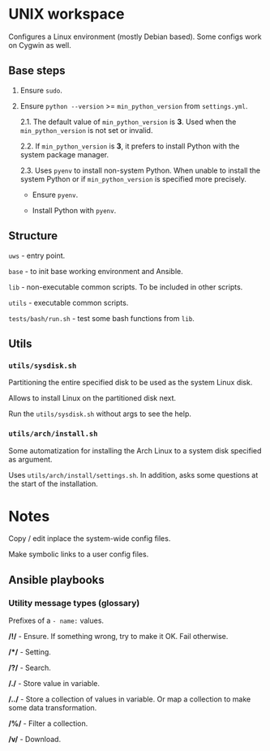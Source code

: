 # UNIX workspace

Configures a Linux environment (mostly Debian based). Some configs work on
Cygwin as well.

## Base steps

1. Ensure `sudo`.

2. Ensure `python --version` >= `min_python_version` from `settings.yml`.

    2.1. The default value of `min_python_version` is **3**. Used when the
    `min_python_version` is not set or invalid.

    2.2. If `min_python_version` is **3**, it prefers to install Python with
    the system package manager.

    2.3. Uses `pyenv` to install non-system Python. When unable to install the
    system Python or if `min_python_version` is specified more precisely.

      * Ensure `pyenv`.

      * Install Python with `pyenv`.

## Structure

`uws` - entry point.

`base` - to init base working environment and Ansible.

`lib` - non-executable common scripts. To be included in other scripts.

`utils` - executable common scripts.

`tests/bash/run.sh` - test some bash functions from `lib`.

## Utils

### `utils/sysdisk.sh`

Partitioning the entire specified disk to be used as the system Linux disk.

Allows to install Linux on the partitioned disk next.

Run the `utils/sysdisk.sh` without args to see the help.

### `utils/arch/install.sh`

Some automatization for installing the Arch Linux to a system disk specified
as argument.

Uses `utils/arch/install/settings.sh`. In addition, asks some questions at the
start of the installation.

# Notes

Copy / edit inplace the system-wide config files.

Make symbolic links to a user config files.

## Ansible playbooks

### Utility message types (glossary)

Prefixes of a `- name:` values.

**/!/** - Ensure. If something wrong, try to make it OK. Fail otherwise.

**/*/** - Setting.

**/?/** - Search.

**/./** - Store value in variable.

**/../** - Store a collection of values in variable. Or map a collection to
           make some data transformation.

**/%/** - Filter a collection.

**/v/** - Download.
